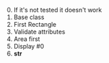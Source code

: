 0. If it's not tested it doesn't work
1. Base class
2. First Rectangle
3. Validate attributes
4. Area first
5. Display #0
6. __str__
